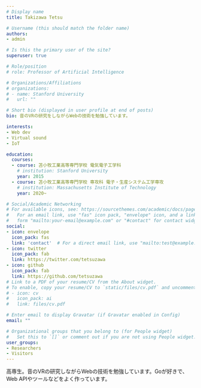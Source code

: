 ```yaml
---
# Display name
title: Takizawa Tetsu

# Username (this should match the folder name)
authors:
- admin

# Is this the primary user of the site?
superuser: true

# Role/position
# role: Professor of Artificial Intelligence

# Organizations/Affiliations
# organizations:
# - name: Stanford University
#   url: ""

# Short bio (displayed in user profile at end of posts)
bio: 音のVRの研究をしながらWebの技術を勉強しています。

interests:
- Web dev
- Virtual sound
- IoT

education:
  courses:
  - course: 苫小牧工業高等専門学校 電気電子工学科
    # institution: Stanford University
    year: 2015
  - course: 苫小牧工業高等専門学校 専攻科 電子・生産システム工学専攻
    # institution: Massachusetts Institute of Technology
    year: 2020~

# Social/Academic Networking
# For available icons, see: https://sourcethemes.com/academic/docs/page-builder/#icons
#   For an email link, use "fas" icon pack, "envelope" icon, and a link in the
#   form "mailto:your-email@example.com" or "#contact" for contact widget.
social:
- icon: envelope
  icon_pack: fas
  link: 'contact'  # For a direct email link, use "mailto:test@example.org".
- icon: twitter
  icon_pack: fab
  link: https://twitter.com/tetsuzawa
- icon: github
  icon_pack: fab
  link: https://github.com/tetsuzawa
# Link to a PDF of your resume/CV from the About widget.
# To enable, copy your resume/CV to `static/files/cv.pdf` and uncomment the lines below.
# - icon: cv
#   icon_pack: ai
#   link: files/cv.pdf

# Enter email to display Gravatar (if Gravatar enabled in Config)
email: ""

# Organizational groups that you belong to (for People widget)
#   Set this to `[]` or comment out if you are not using People widget.
user_groups:
- Researchers
- Visitors
---
```


高専生。音のVRの研究しながらWebの技術を勉強しています。Goが好きで、Web APIやツールなどをよく作っています。


<!-- Nelson Bighetti is a professor of artificial intelligence at the Stanford AI Lab. His research interests include distributed robotics, mobile computing and programmable matter. He leads the Robotic Neurobiology group, which develops self-reconfiguring robots, systems of self-organizing robots, and mobile sensor networks.

Lorem ipsum dolor sit amet, consectetur adipiscing elit. Sed neque elit, tristique placerat feugiat ac, facilisis vitae arcu. Proin eget egestas augue. Praesent ut sem nec arcu pellentesque aliquet. Duis dapibus diam vel metus tempus vulputate. -->
